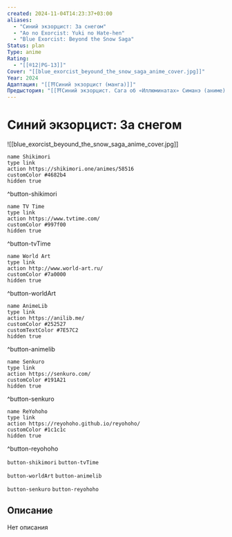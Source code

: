 ```yaml
---
created: 2024-11-04T14:23:37+03:00
aliases:
  - "Синий экзорцист: За снегом"
  - "Ao no Exorcist: Yuki no Hate-hen"
  - "Blue Exorcist: Beyond the Snow Saga"
Status: plan
Type: anime
Rating:
  - "[[®️12|PG-13]]"
Cover: "[[blue_exorcist_beyound_the_snow_saga_anime_cover.jpg]]"
Year: 2024
Адаптация: "[[⛩️Синий экзорцист (манга)]]"
Предыстория: "[[⛩️Синий экзорцист. Сага об «Иллюминатах» Симанэ (аниме)]]"
---
```


# Синий экзорцист: За снегом

![[blue_exorcist_beyound_the_snow_saga_anime_cover.jpg]]

```button
name Shikimori
type link
action https://shikimori.one/animes/58516
customColor #4682b4
hidden true
```
^button-shikimori

```button
name TV Time
type link
action https://www.tvtime.com/
customColor #997f00
hidden true
```
^button-tvTime

```button
name World Art
type link
action http://www.world-art.ru/
customColor #7a0000
hidden true
```
^button-worldArt

```button
name AnimeLib
type link
action https://anilib.me/
customColor #252527
customTextColor #7E57C2
hidden true
```
^button-animelib

```button
name Senkuro
type link
action https://senkuro.com/
customColor #191A21
hidden true
```
^button-senkuro

```button
name ReYohoho
type link
action https://reyohoho.github.io/reyohoho/
customColor #1c1c1c
hidden true
```
^button-reyohoho

`button-shikimori` `button-tvTime`

`button-worldArt` `button-animelib`

`button-senkuro` `button-reyohoho`

## Описание

Нет описания
